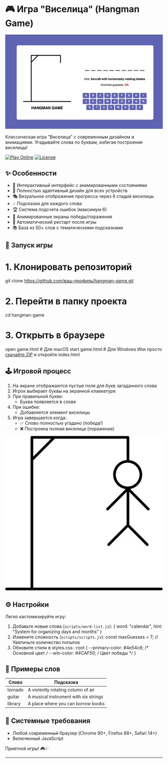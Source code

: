# 🎮 Игра "Виселица" (Hangman Game)

![Game Screenshot](/images/game.png) 

Классическая игра "Виселица" с современным дизайном и анимациями. Угадывайте слова по буквам, избегая построения виселицы!

[![Play Online](https://img.shields.io/badge/PLAY-ONLINE-brightgreen?style=for-the-badge)](https://ваш-сайт.ru) <!-- Добавьте реальную ссылку -->
[![License](https://img.shields.io/badge/License-MIT-blue.svg?style=flat-square)](LICENSE)

## ✨ Особенности

- 🎨 Интерактивный интерфейс с анимированными состояниями
- 📱 Полностью адаптивный дизайн для всех устройств
- 🎭 Визуальное отображение прогресса через 6 стадий виселицы
- 💡 Подсказки для каждого слова
- 🏆 Система подсчета ошибок (максимум 6)
- 🎉 Анимированные экраны победы/поражения
- 🔄 Автоматический рестарт после игры
- 📚 База из 50+ слов с тематическими подсказками

## 🚀 Запуск игры

# 1. Клонировать репозиторий
git clone https://github.com/ваш-профиль/hangman-game.git

# 2. Перейти в папку проекта
cd hangman-game

# 3. Открыть в браузере
open game.html   # Для macOS
start game.html  # Для Windows
Или просто [скачайте ZIP](https://github.com/ваш-профиль/hangman-game/archive/main.zip) и откройте index.html

## 🕹️ Игровой процесс

1. На экране отображаются пустые поля для букв загаданного слова
2. Игрок выбирает буквы на экранной клавиатуре
3. При правильной букве:
   - Буква появляется в слове
4. При ошибке:
   - Добавляется элемент виселицы
5. Игра завершается когда:
   - ✅ Слово полностью угадано (победа!)
   - ❌ Построена полная виселица (поражение)

![Game Flow](/images/hangman-6.svg)


## ⚙️ Настройки

Легко кастомизируйте игру:

1. Добавьте новые слова (`scripts/word-list.js`):
{
    word: "calendar",
    hint: "System for organizing days and months"
}
2. Измените сложность (`scripts/scripts.js`):
const maxGuesses = 7; // Увеличьте количество попыток
3. Обновите стили в styles.css:
:root {
  --primary-color: #4e54c8; /* Основной цвет */
  --win-color: #4CAF50;     /* Цвет победы */
}
## 🌟 Примеры слов

| Слово          | Подсказка                  |
|----------------|----------------------------|
| tornado      | A violently rotating column of air |
| guitar       | A musical instrument with six strings |
| library      | A place where you can borrow books |

## 📱 Системные требования

- Любой современный браузер (Chrome 90+, Firefox 88+, Safari 14+)
- Включенный JavaScript



Приятной игры! 🎮✨

---
